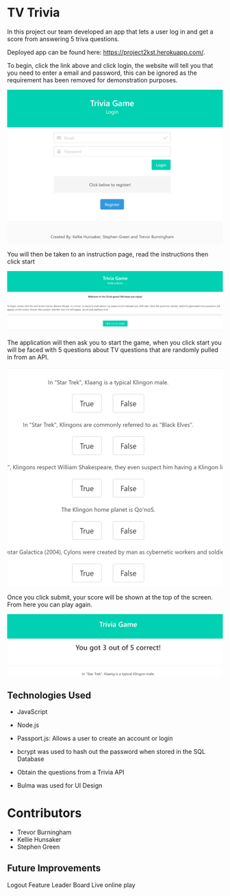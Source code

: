 # TV Trivia

In this project our team developed an app that lets a user log in and get a score from answering 5 triva questions. 

Deployed app can be found here: https://project2kst.herokuapp.com/.

To begin, click the link above and click login, the website will tell you that you need to enter a email and password, this can be ignored as the requirement has been removed for demonstration purposes.

![Login Page](assets/readme-pictures/trivia-login.PNG)

You will then be taken to an instruction page, read the instructions then click start

![Login Page](assets/readme-pictures/trivia-instructions.PNG)

The application will then ask you to start the game, when you click start you will be faced with 5 questions about TV questions that are randomly pulled in from an API.

![Login Page](assets/readme-pictures/trivia-questions.PNG)

Once you click submit, your score will be shown at the top of the screen. From here you can play again.

![Login Page](assets/readme-pictures/trivia-score.PNG)


## Technologies Used

- JavaScript

- Node.js

- Passport.js: Allows a user to create an account or login

- bcrypt was used to hash out the password when stored in the SQL Database

- Obtain the questions from a Trivia API

- Bulma was used for UI Design

# Contributors

- Trevor Burningham
- Kellie Hunsaker
- Stephen Green

## Future Improvements

Logout Feature
Leader Board
Live online play
